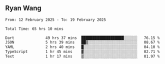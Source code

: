 ## Ryan Wang

<!--START_SECTION:waka-->

```txt
From: 12 February 2025 - To: 19 February 2025

Total Time: 65 hrs 10 mins

Dart              49 hrs 37 mins  ███████████████████░░░░░░   76.15 %
JSON              5 hrs 39 mins   ██▒░░░░░░░░░░░░░░░░░░░░░░   08.67 %
YAML              2 hrs 40 mins   █░░░░░░░░░░░░░░░░░░░░░░░░   04.10 %
TypeScript        1 hr 45 mins    ▓░░░░░░░░░░░░░░░░░░░░░░░░   02.71 %
Text              1 hr 17 mins    ▒░░░░░░░░░░░░░░░░░░░░░░░░   01.97 %
```

<!--END_SECTION:waka-->
